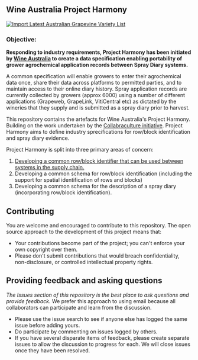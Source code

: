 ## Wine Australia Project Harmony

[![Import Latest Australian Grapevine Variety List](https://github.com/morethanmachines/project-harmony/actions/workflows/import-variety-list.yml/badge.svg?branch=main)](https://github.com/morethanmachines/project-harmony/actions/workflows/import-variety-list.yml)

### Objective:
**Responding to industry requirements, Project Harmony has been initiated by [Wine Australia](https://www.wineaustralia.com/about-us) to create a data specification enabling portability of  grower agrochemical application records between Spray Diary systems.**

A common specification will enable growers to enter their agrochemical data once, share their data across platforms to permitted parties, and to maintain access to their online diary history. Spray application records are currently collected by growers (approx 6000) using a number of different applications (Grapeweb, GrapeLink, VitiCentral etc) as dictated by the wineries that they supply and is submitted as a spray diary prior to harvest.

This repository contains the artefacts for Wine Australia's Project Harmony. Building on the work undertaken by the [Collabraculture initiative](https://www.wineaustralia.com/research/projects/collabriculture-an-open-and-collaborative-approach-to-technology-in-the-wine-industry). Project Harmony aims to define industry sprecifications for row/block identification and spray diary evidence.

Project Harmony is split into three primary areas of concern:

1. [Developing a common row/block identifier that can be used between systems in the supply chain.](https://github.com/morethanmachines/project-harmony/blob/main/specifications/block/documents/block-id.md)
2. Developing a common schema for row/block identification (including the support for spatial identification of rows and blocks) 
3. Developing a common schema for the description of a spray diary (incorporating row/block identification).

## Contributing
You are welcome and encouraged to contribute to this repository. The open source approach to the development of this project means that:

* Your contributions become part of the project; you can't enforce your own copyright over them.
* Please don't submit contributions that would breach confidentiality, non-disclosure, or controlled intellectual property rights.

## Providing feedback and asking questions
*The Issues section of this repository is the best place to ask questions and provide feedback.* We prefer this approach to using email because all collaborators can participate and learn from the discussion.

* Please use the issue search to see if anyone else has logged the same issue before adding yours.
* Do participate by commenting on issues logged by others.
* If you have several disparate items of feedback, please create separate issues to allow the discussion to progress for each. We will close issues once they have been resolved.
